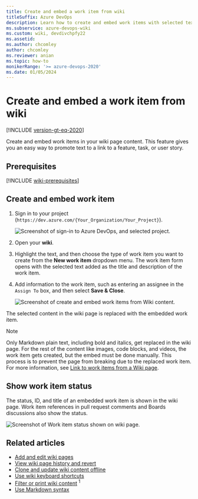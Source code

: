 ```yaml
---
title: Create and embed a work item from wiki
titleSuffix: Azure DevOps  
description: Learn how to create and embed work items with selected text in wiki content in Azure DevOps.  
ms.subservice: azure-devops-wiki
ms.custom: wiki, devdivchpfy22
ms.assetid: 
ms.author: chcomley
author: chcomley
ms.reviewer: anian
ms.topic: how-to
monikerRange: '>= azure-devops-2020'
ms.date: 01/05/2024
---
```


# Create and embed a work item from wiki

[!INCLUDE [version-gt-eq-2020](../../includes/version-gt-eq-2020.md)]

Create and embed work items in your wiki page content. This feature gives you an easy way to promote text to a link to a feature, task, or user story.

## Prerequisites

[!INCLUDE [wiki-prerequisites](includes/wiki-prerequisites.md)]

## Create and embed work item 

1. Sign in to your project (`https://dev.azure.com/{Your_Organization/Your_Project}`).

    ![Screenshot of sign-in to Azure DevOps, and selected project.](media/wiki/sign-in-to-azure-devops-select-project.png)

2. Open your **wiki**.
3. Highlight the text, and then choose the type of work item you want to create from the **New work item** dropdown menu. The work item form opens with the selected text added as the title and description of the work item. 
4. Add information to the work item, such as entering an assignee in the `Assign To` box, and then select **Save & Close**.
  
    ![Screenshot of create and embed work items from Wiki content.](media/wiki/create-embed-wit-from-wiki.gif)

The selected content in the wiki page is replaced with the embedded work item.

> [!NOTE]
> Only Markdown plain text, including bold and italics, get replaced in the wiki page. For the rest of the content like images, code blocks, and videos, the work item gets created, but the embed must be done manually. This process is to prevent the page from breaking due to the replaced work item. For more information, see [Link to work items from a Wiki page](markdown-guidance.md#link-to-work-items-from-a-wiki-page).

## Show work item status

The status, ID, and title of an embedded work item is shown in the wiki page. Work item references in pull request comments and Boards discussions also show the status.

![Screenshot of Work item status shown on wiki page.](media/wiki/show-work-item-status-wiki.png)

## Related articles

- [Add and edit wiki pages](add-edit-wiki.md)  
- [View wiki page history and revert](wiki-view-history.md)
- [Clone and update wiki content offline](wiki-update-offline.md)
- [Use wiki keyboard shortcuts](../navigation/keyboard-shortcuts.md#wiki-keyboard-shortcuts)
- [Filter or print wiki content](filter-print-wiki.md) <sup>1</sup>
- [Use Markdown syntax](markdown-guidance.md)
